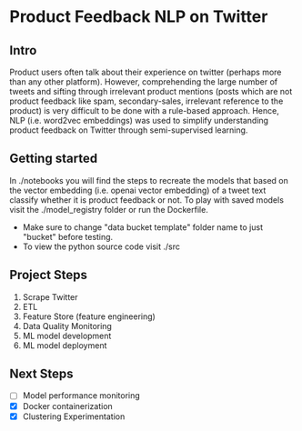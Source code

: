 # Product Feedback NLP on Twitter
## Intro
Product users often talk about their experience on twitter (perhaps more than any other platform). However, comprehending the large number of tweets and sifting through irrelevant product mentions (posts which are not product feedback like spam, secondary-sales, irrelevant reference to the product) is very difficult to be done with a rule-based approach. Hence, NLP (i.e. word2vec embeddings) was used to simplify understanding product feedback on Twitter through semi-supervised learning.
## Getting started
In ./notebooks you will find the steps to recreate the models that based on the vector embedding (i.e. openai vector embedding) of a tweet text classify whether it is product feedback or not. To play with saved models visit the ./model_registry folder or run the Dockerfile. 
* Make sure to change "data bucket template" folder name to just "bucket" before testing.
* To view the python source code visit ./src
## Project Steps
1. Scrape Twitter
2. ETL
3. Feature Store (feature engineering)
4. Data Quality Monitoring
5. ML model development
6. ML model deployment
## Next Steps
- [ ] Model performance monitoring
- [x] Docker containerization
- [x] Clustering Experimentation
